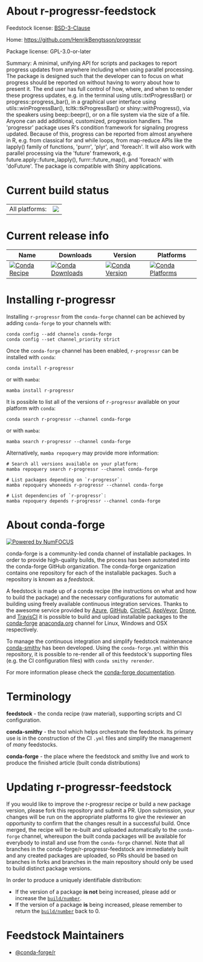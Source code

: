 About r-progressr-feedstock
===========================

Feedstock license: [BSD-3-Clause](https://github.com/conda-forge/r-progressr-feedstock/blob/main/LICENSE.txt)

Home: https://github.com/HenrikBengtsson/progressr

Package license: GPL-3.0-or-later

Summary: A minimal, unifying API for scripts and packages to report progress updates from anywhere including when using parallel processing.  The package is designed such that the developer can to focus on what progress should be reported on without having to worry about how to present it.  The end user has full control of how, where, and when to render these progress updates, e.g. in the terminal using utils::txtProgressBar() or progress::progress_bar(), in a graphical user interface using utils::winProgressBar(), tcltk::tkProgressBar() or shiny::withProgress(), via the speakers using beep::beepr(), or on a file system via the size of a file. Anyone can add additional, customized, progression handlers. The 'progressr' package uses R's condition framework for signaling progress updated. Because of this, progress can be reported from almost anywhere in R, e.g. from classical for and while loops, from map-reduce APIs like the lapply() family of functions, 'purrr', 'plyr', and 'foreach'. It will also work with parallel processing via the 'future' framework, e.g. future.apply::future_lapply(), furrr::future_map(), and 'foreach' with 'doFuture'. The package is compatible with Shiny applications.

Current build status
====================


<table><tr><td>All platforms:</td>
    <td>
      <a href="https://dev.azure.com/conda-forge/feedstock-builds/_build/latest?definitionId=10031&branchName=main">
        <img src="https://dev.azure.com/conda-forge/feedstock-builds/_apis/build/status/r-progressr-feedstock?branchName=main">
      </a>
    </td>
  </tr>
</table>

Current release info
====================

| Name | Downloads | Version | Platforms |
| --- | --- | --- | --- |
| [![Conda Recipe](https://img.shields.io/badge/recipe-r--progressr-green.svg)](https://anaconda.org/conda-forge/r-progressr) | [![Conda Downloads](https://img.shields.io/conda/dn/conda-forge/r-progressr.svg)](https://anaconda.org/conda-forge/r-progressr) | [![Conda Version](https://img.shields.io/conda/vn/conda-forge/r-progressr.svg)](https://anaconda.org/conda-forge/r-progressr) | [![Conda Platforms](https://img.shields.io/conda/pn/conda-forge/r-progressr.svg)](https://anaconda.org/conda-forge/r-progressr) |

Installing r-progressr
======================

Installing `r-progressr` from the `conda-forge` channel can be achieved by adding `conda-forge` to your channels with:

```
conda config --add channels conda-forge
conda config --set channel_priority strict
```

Once the `conda-forge` channel has been enabled, `r-progressr` can be installed with `conda`:

```
conda install r-progressr
```

or with `mamba`:

```
mamba install r-progressr
```

It is possible to list all of the versions of `r-progressr` available on your platform with `conda`:

```
conda search r-progressr --channel conda-forge
```

or with `mamba`:

```
mamba search r-progressr --channel conda-forge
```

Alternatively, `mamba repoquery` may provide more information:

```
# Search all versions available on your platform:
mamba repoquery search r-progressr --channel conda-forge

# List packages depending on `r-progressr`:
mamba repoquery whoneeds r-progressr --channel conda-forge

# List dependencies of `r-progressr`:
mamba repoquery depends r-progressr --channel conda-forge
```


About conda-forge
=================

[![Powered by
NumFOCUS](https://img.shields.io/badge/powered%20by-NumFOCUS-orange.svg?style=flat&colorA=E1523D&colorB=007D8A)](https://numfocus.org)

conda-forge is a community-led conda channel of installable packages.
In order to provide high-quality builds, the process has been automated into the
conda-forge GitHub organization. The conda-forge organization contains one repository
for each of the installable packages. Such a repository is known as a *feedstock*.

A feedstock is made up of a conda recipe (the instructions on what and how to build
the package) and the necessary configurations for automatic building using freely
available continuous integration services. Thanks to the awesome service provided by
[Azure](https://azure.microsoft.com/en-us/services/devops/), [GitHub](https://github.com/),
[CircleCI](https://circleci.com/), [AppVeyor](https://www.appveyor.com/),
[Drone](https://cloud.drone.io/welcome), and [TravisCI](https://travis-ci.com/)
it is possible to build and upload installable packages to the
[conda-forge](https://anaconda.org/conda-forge) [anaconda.org](https://anaconda.org/)
channel for Linux, Windows and OSX respectively.

To manage the continuous integration and simplify feedstock maintenance
[conda-smithy](https://github.com/conda-forge/conda-smithy) has been developed.
Using the ``conda-forge.yml`` within this repository, it is possible to re-render all of
this feedstock's supporting files (e.g. the CI configuration files) with ``conda smithy rerender``.

For more information please check the [conda-forge documentation](https://conda-forge.org/docs/).

Terminology
===========

**feedstock** - the conda recipe (raw material), supporting scripts and CI configuration.

**conda-smithy** - the tool which helps orchestrate the feedstock.
                   Its primary use is in the construction of the CI ``.yml`` files
                   and simplify the management of *many* feedstocks.

**conda-forge** - the place where the feedstock and smithy live and work to
                  produce the finished article (built conda distributions)


Updating r-progressr-feedstock
==============================

If you would like to improve the r-progressr recipe or build a new
package version, please fork this repository and submit a PR. Upon submission,
your changes will be run on the appropriate platforms to give the reviewer an
opportunity to confirm that the changes result in a successful build. Once
merged, the recipe will be re-built and uploaded automatically to the
`conda-forge` channel, whereupon the built conda packages will be available for
everybody to install and use from the `conda-forge` channel.
Note that all branches in the conda-forge/r-progressr-feedstock are
immediately built and any created packages are uploaded, so PRs should be based
on branches in forks and branches in the main repository should only be used to
build distinct package versions.

In order to produce a uniquely identifiable distribution:
 * If the version of a package **is not** being increased, please add or increase
   the [``build/number``](https://docs.conda.io/projects/conda-build/en/latest/resources/define-metadata.html#build-number-and-string).
 * If the version of a package **is** being increased, please remember to return
   the [``build/number``](https://docs.conda.io/projects/conda-build/en/latest/resources/define-metadata.html#build-number-and-string)
   back to 0.

Feedstock Maintainers
=====================

* [@conda-forge/r](https://github.com/orgs/conda-forge/teams/r/)

